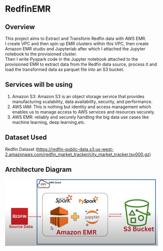 # RedfinEMR
 
## Overview
This project aims to Extract and Transform Redfin data with AWS EMR. <br>
I create VPC and then spin up EMR clusters within this VPC, then create Amazon EMR studio and Jupyterlab after which I attached the Jupyter notebook to the provisioned cluster. <br>
Then I write Pyspark code in the Jupyter notebook attached to the provisioned EMR to extract data from the Redfin data source, process it and load the transformed data as parquet file into an S3 bucket. <br>
## Services will be using
1. Amazon S3: Amazon S3 is an object storage service that provides manufacturing scalability, data availability, security, and performance.
2. AWS IAM: This is nothing but identity and access management which enables us to manage access to AWS services and resources securely.
3. AWS EMR: reliably and securely handling the big data use cases like machine learning, deep learning,etc.
## Dataset Used
Redfin Dataset (https://redfin-public-data.s3.us-west-2.amazonaws.com/redfin_market_tracker/city_market_tracker.tsv000.gz)

## Architecture Diagram
<img src="EMRarchitecture.png">
